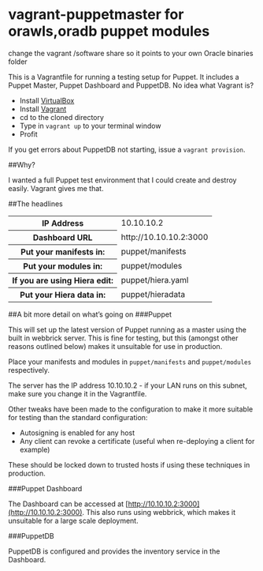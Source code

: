 vagrant-puppetmaster for orawls,oradb puppet modules
====================================================

change the vagrant /software share so it points to your own Oracle binaries folder

This is a Vagrantfile for running a testing setup for Puppet. It includes a Puppet Master, Puppet Dashboard and PuppetDB. No idea what Vagrant is?

- Install [VirtualBox](https://www.virtualbox.org/wiki/Downloads)
- Install [Vagrant](http://downloads.vagrantup.com/)
- cd to the cloned directory
- Type in ``vagrant up`` to your terminal window
- Profit

If you get errors about PuppetDB not starting, issue a ``vagrant provision``.

##Why?

I wanted a full Puppet test environment that I could create and destroy easily. Vagrant gives me that.

##The headlines
<table>
<tr><th>IP Address</th><td>10.10.10.2</td></tr>
<tr><th>Dashboard URL</th><td>http://10.10.10.2:3000</td></tr>
<tr><th>Put your manifests in:</th><td>puppet/manifests</td></tr>
<tr><th>Put your modules in:</th><td>puppet/modules</td></tr>
<tr><th>If you are using Hiera edit:</th><td>puppet/hiera.yaml</td></tr>
<tr><th>Put your Hiera data in:</th><td>puppet/hieradata</td></tr>
</table>

##A bit more detail on what’s going on
###Puppet

This will set up the latest version of Puppet running as a master using the built in webbrick server. This is fine for testing, but this (amongst other reasons outlined below) makes it unsuitable for use in production.

Place your manifests and modules in ``puppet/manifests`` and ``puppet/modules`` respectively.

The server has the IP address 10.10.10.2 - if your LAN runs on this subnet, make sure you change it in the Vagrantfile.

Other tweaks have been made to the configuration to make it more suitable for testing than the standard configuration:

- Autosigning is enabled for any host
- Any client can revoke a certificate (useful when re-deploying a client for example)

These should be locked down to trusted hosts if using these techniques in production.

###Puppet Dashboard

The Dashboard can be accessed at [http://10.10.10.2:3000](http://10.10.10.2:3000). This also runs using webbrick, which makes it unsuitable for a large scale deployment.

###PuppetDB

PuppetDB is configured and provides the inventory service in the Dashboard.

